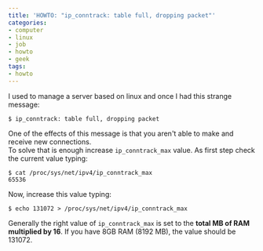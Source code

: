 ```yaml
---
title: 'HOWTO: "ip_conntrack: table full, dropping packet"'
categories:
- computer
- linux
- job
- howto
- geek
tags:
- howto
---
```

I used to manage a server based on linux and once I had this strange message:

```
$ ip_conntrack: table full, dropping packet
```

  
One of the effects of this message is that you aren't able to make and receive
new connections.  
To solve that is enough increase `ip_conntrack_max` value. As first step check
the current value typing:

```
$ cat /proc/sys/net/ipv4/ip_conntrack_max
65536
```

Now, increase this value typing:

```
$ echo 131072 > /proc/sys/net/ipv4/ip_conntrack_max
```

Generally the right value of `ip_conntrack_max` is set to the **total MB of
RAM multiplied by 16**. If you have 8GB RAM (8192 MB), the value should be
131072.

